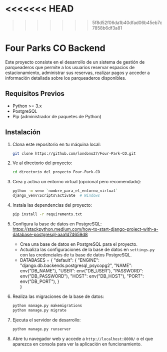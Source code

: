 <<<<<<< HEAD
=======

>>>>>>> 5f8d52f06da1b40dfad06b45eb7c7858b6df3a81
# Four Parks CO Backend

Este proyecto consiste en el desarrollo de un sistema de gestión de parqueaderos que permite a los usuarios reservar espacios de estacionamiento, administrar sus reservas, realizar pagos y acceder a información detallada sobre los parqueaderos disponibles.

## Requisitos Previos

- Python >= 3.x
- PostgreSQL
- Pip (administrador de paquetes de Python)

## Instalación

1. Clona este repositorio en tu máquina local:

   ```bash
   git clone https://github.com/londono27/Four-Park-CO.git
   ```

2. Ve al directorio del proyecto:

   ```bash
   cd directorio del proyecto Four-Park-CO
   ```

3. Crea y activa un entorno virtual (opcional pero recomendado):

   ```bash
   python -m venv `nombre_para_el_entorno_virtual`
   django_venv\Scripts\activate  # Windows
   ```

4. Instala las dependencias del proyecto:

   ```bash
   pip install -r requirements.txt
   ```

5. Configura la base de datos en PostgreSQL:
   https://stackpython.medium.com/how-to-start-django-project-with-a-database-postgresql-aaa1d74659d8
   -  Crea una base de datos en PostgreSQL para el proyecto.
   -  Actualiza las configuraciones de la base de datos en `settings.py` con las credenciales de tu base de datos PostgreSQL.
   - DATABASES = {
      "default": {
         "ENGINE": "django.db.backends.postgresql_psycopg2",
         "NAME": env("DB_NAME"),
         "USER": env("DB_USER"),
         "PASSWORD": env("DB_PASSWORD"),
         "HOST": env("DB_HOST"),
         "PORT": env("DB_PORT"),
         }  
      }


6. Realiza las migraciones de la base de datos:

   ```bash
   python manage.py makemigrations
   python manage.py migrate
   ```

7. Ejecuta el servidor de desarrollo:

   ```bash
   python manage.py runserver
   ```

8. Abre tu navegador web y accede a `http://localhost:8000/` o el que aparezca en consola para ver la aplicación en funcionamiento.
